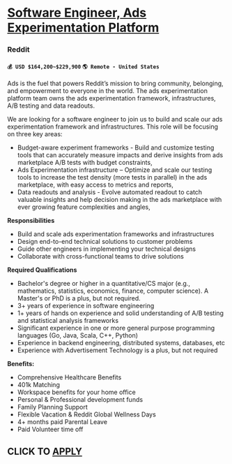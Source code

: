 # [Software Engineer, Ads Experimentation Platform](https://www.remotewlb.com/apply/software-engineer-ads-experimentation-platform-90633)  
### Reddit  
#### `💰 USD $164,200~$229,900` `🌎 Remote - United States`  

Ads is the fuel that powers Reddit’s mission to bring community, belonging, and empowerment to everyone in the world. The ads experimentation platform team owns the ads experimentation framework, infrastructures, A/B testing and data readouts.

We are looking for a software engineer to join us to build and scale our ads experimentation framework and infrastructures. This role will be focusing on three key areas:

  * Budget-aware experiment frameworks - Build and customize testing tools that can accurately measure impacts and derive insights from ads marketplace A/B tests with budget constraints,
  * Ads Experimentation infrastructure – Optimize and scale our testing tools to increase the test density (more tests in parallel) in the ads marketplace, with easy access to metrics and reports,
  * Data readouts and analysis - Evolve automated readout to catch valuable insights and help decision making in the ads marketplace with ever growing feature complexities and angles,

**Responsibilities**

  * Build and scale ads experimentation frameworks and infrastructures
  * Design end-to-end technical solutions to customer problems
  * Guide other engineers in implementing your technical designs
  * Collaborate with cross-functional teams to drive solutions

**Required Qualifications**

  * Bachelor's degree or higher in a quantitative/CS major (e.g., mathematics, statistics, economics, finance, computer science). A Master's or PhD is a plus, but not required.
  * 3+ years of experience in software engineering
  * 1+ years of hands on experience and solid understanding of A/B testing and statistical analysis frameworks
  * Significant experience in one or more general purpose programming languages (Go, Java, Scala, C++, Python)
  * Experience in backend engineering, distributed systems, databases, etc 
  * Experience with Advertisement Technology is a plus, but not required

**Benefits:**

  * Comprehensive Healthcare Benefits
  * 401k Matching
  * Workspace benefits for your home office
  * Personal & Professional development funds
  * Family Planning Support
  * Flexible Vacation & Reddit Global Wellness Days
  * 4+ months paid Parental Leave 
  * Paid Volunteer time off

  
## CLICK TO [APPLY](https://www.remotewlb.com/apply/software-engineer-ads-experimentation-platform-90633)

